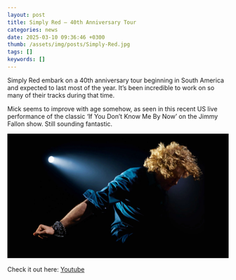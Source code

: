 ```yaml
---
layout: post
title: Simply Red – 40th Anniversary Tour
categories: news 
date: 2025-03-10 09:36:46 +0300
thumb: /assets/img/posts/Simply-Red.jpg
tags: []
keywords: [] 
---
```


Simply Red embark on a 40th anniversary tour beginning in South America and expected to last most of the year. It’s been incredible to work on so many of their tracks during that time.

Mick seems to improve with age somehow, as seen in this recent US live performance of the classic ‘If You Don’t Know Me By Now’ on the Jimmy Fallon show. Still sounding fantastic.

![](/assets/img/posts/Simply-Red.jpg)

Check it out here:
[Youtube](https://www.youtube.com/watch?v=w4QZ__-c6D8)
